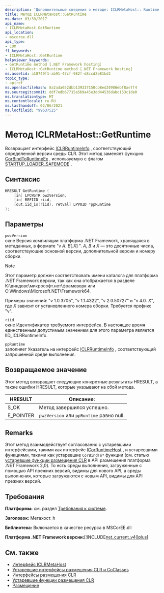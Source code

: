```yaml
---
description: 'Дополнительные сведения о методе: ICLRMetaHost:: Runtime'
title: Метод ICLRMetaHost::GetRuntime
ms.date: 03/30/2017
api_name:
- ICLRMetaHost.GetRuntime
api_location:
- mscoree.dll
api_type:
- COM
f1_keywords:
- ICLRMetaHost::GetRuntime
helpviewer_keywords:
- GetRuntime method [.NET Framework hosting]
- ICLRMetaHost::GetRuntime method [.NET Framework hosting]
ms.assetid: a10749f1-ab91-47cf-982f-d8ccd2e81bd2
topic_type:
- apiref
ms.openlocfilehash: 8a2ada652dbb139337150cb8ed20986ebf8ae7f4
ms.sourcegitcommit: ddf7edb67715a5b9a45e3dd44536dabc153c1de0
ms.translationtype: MT
ms.contentlocale: ru-RU
ms.lasthandoff: 02/06/2021
ms.locfileid: "99637525"
---
```

# <a name="iclrmetahostgetruntime-method"></a>Метод ICLRMetaHost::GetRuntime

Возвращает интерфейс [ICLRRuntimeInfo](iclrruntimeinfo-interface.md) , соответствующий определенной версии среды CLR. Этот метод заменяет функцию [CorBindToRuntimeEx](corbindtoruntimeex-function.md) , используемую с флагом [STARTUP_LOADER_SAFEMODE](startup-flags-enumeration.md) .  
  
## <a name="syntax"></a>Синтаксис  
  
```cpp  
HRESULT GetRuntime (  
    [in] LPCWSTR pwzVersion,  
    [in] REFIID riid,  
    [out,iid_is(riid), retval] LPVOID *ppRuntime  
);  
```  
  
## <a name="parameters"></a>Параметры  

 `pwzVersion`  
 окне Версия компиляции платформа .NET Framework, хранящаяся в метаданных, в формате "v *A*. *B*[.*X*] ". *A*, *B* и *X* — это десятичные числа, соответствующие основной версии, дополнительной версии и номеру сборки.  
  
> [!NOTE]
> Этот параметр должен соответствовать имени каталога для платформа .NET Framework версии, так как она отображается в разделе К:\виндовс\микрософт.нет\фрамеворк или C:\Windows\Microsoft.NET\Framework64.  
  
 Примеры значений: "v 1.0.3705", "v 1.1.4322", "v 2.0.50727" и "v 4.0. *X*", где *X* зависит от установленного номера сборки. Требуется префикс "v".  
  
 `riid`  
 окне Идентификатор требуемого интерфейса. В настоящее время единственным допустимым значением для этого параметра является IID_ICLRRuntimeInfo.  
  
 `ppRuntime`  
 заполняет Указатель на интерфейс [ICLRRuntimeInfo](iclrruntimeinfo-interface.md) , соответствующий запрошенной среде выполнения.  
  
## <a name="return-value"></a>Возвращаемое значение  

 Этот метод возвращает следующие конкретные результаты HRESULT, а также ошибки HRESULT, которые указывают на сбой метода.  
  
|HRESULT|Описание:|  
|-------------|-----------------|  
|S_OK|Метод завершился успешно.|  
|E_POINTER|`pwzVersion` или `ppRuntime` равно null.|  
  
## <a name="remarks"></a>Remarks  

 Этот метод взаимодействует согласованно с устаревшими интерфейсами, такими как интерфейс [ICorRuntimeHost](icorruntimehost-interface.md) , и устаревшими функциями, такими как устаревшие `CorBindTo*` функции (см. статью [устаревшие функции размещения CLR](deprecated-clr-hosting-functions.md) в API размещения платформа .NET Framework 2,0). То есть среды выполнения, загруженные с помощью API прежних версий, видимы для нового API, а среды выполнения, которые загружаются с новым API, видимы для API прежних версий.  
  
## <a name="requirements"></a>Требования  

 **Платформы:** см. раздел [Требования к системе](../../get-started/system-requirements.md).  
  
 **Заголовок:** Метахост. h  
  
 **Библиотека:** Включается в качестве ресурса в MSCorEE.dll  
  
 **Платформа .NET Framework версии:**[!INCLUDE[net_current_v40plus](../../../../includes/net-current-v40plus-md.md)]  
  
## <a name="see-also"></a>См. также

- [Интерфейс ICLRMetaHost](iclrmetahost-interface.md)
- [Устаревшие интерфейсы размещения CLR и CoClasses](deprecated-clr-hosting-interfaces-and-coclasses.md)
- [Интерфейсы размещения CLR](clr-hosting-interfaces.md)
- [Устаревшие функции размещения CLR](deprecated-clr-hosting-functions.md)
- [Размещение](index.md)
